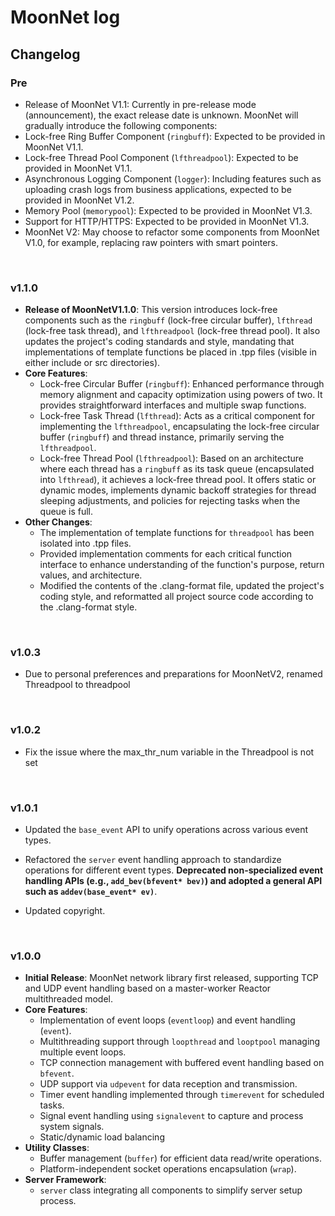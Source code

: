 

# MoonNet log





## Changelog

### Pre

- Release of MoonNet V1.1: Currently in pre-release mode (announcement), the exact release date is unknown. MoonNet will gradually introduce the following components:
- Lock-free Ring Buffer Component (`ringbuff`): Expected to be provided in MoonNet V1.1.
- Lock-free Thread Pool Component (`lfthreadpool`): Expected to be provided in MoonNet V1.1.
- Asynchronous Logging Component (`logger`): Including features such as uploading crash logs from business applications, expected to be provided in MoonNet V1.2.
- Memory Pool (`memorypool`): Expected to be provided in MoonNet V1.3.
- Support for HTTP/HTTPS: Expected to be provided in MoonNet V1.3.
- MoonNet V2: May choose to refactor some components from MoonNet V1.0, for example, replacing raw pointers with smart pointers.

​	

### v1.1.0

- **Release of MoonNetV1.1.0**: This version introduces lock-free components such as the `ringbuff` (lock-free circular buffer), `lfthread` (lock-free task thread), and `lfthreadpool` (lock-free thread pool). It also updates the project's coding standards and style, mandating that implementations of template functions be placed in .tpp files (visible in either include or src directories).
- **Core Features**:
    - Lock-free Circular Buffer (`ringbuff`): Enhanced performance through memory alignment and capacity optimization using powers of two. It provides straightforward interfaces and multiple swap functions.
    - Lock-free Task Thread (`lfthread`): Acts as a critical component for implementing the `lfthreadpool`, encapsulating the lock-free circular buffer (`ringbuff`) and thread instance, primarily serving the `lfthreadpool`.
    - Lock-free Thread Pool (`lfthreadpool`): Based on an architecture where each thread has a `ringbuff` as its task queue (encapsulated into `lfthread`), it achieves a lock-free thread pool. It offers static or dynamic modes, implements dynamic backoff strategies for thread sleeping adjustments, and policies for rejecting tasks when the queue is full.
- **Other Changes**:
    - The implementation of template functions for `threadpool` has been isolated into .tpp files.
    - Provided implementation comments for each critical function interface to enhance understanding of the function's purpose, return values, and architecture.
    - Modified the contents of the .clang-format file, updated the project's coding style, and reformatted all project source code according to the .clang-format style.

​	

### v1.0.3

- Due to personal preferences and preparations for MoonNetV2, renamed Threadpool to threadpool

​	

### v1.0.2

- Fix the issue where the max_thr_num variable in the Threadpool is not set

​	

### v1.0.1

- Updated the `base_event` API to unify operations across various event types.
- Refactored the `server` event handling approach to standardize operations for different event types. **Deprecated non-specialized event handling APIs (e.g., `add_bev(bfevent* bev)`) and adopted a general API such as `addev(base_event* ev)`**.

- Updated copyright.

​	

### v1.0.0

- **Initial Release**: MoonNet network library first released, supporting TCP and UDP event handling based on a master-worker Reactor multithreaded model.
- **Core Features**:
  - Implementation of event loops (`eventloop`) and event handling (`event`).
  - Multithreading support through `loopthread` and `looptpool` managing multiple event loops.
  - TCP connection management with buffered event handling based on `bfevent`.
  - UDP support via `udpevent` for data reception and transmission.
  - Timer event handling implemented through `timerevent` for scheduled tasks.
  - Signal event handling using `signalevent` to capture and process system signals.
  - Static/dynamic load balancing
- **Utility Classes**:
  - Buffer management (`buffer`) for efficient data read/write operations.
  - Platform-independent socket operations encapsulation (`wrap`).
- **Server Framework**:
  - `server` class integrating all components to simplify server setup process.
